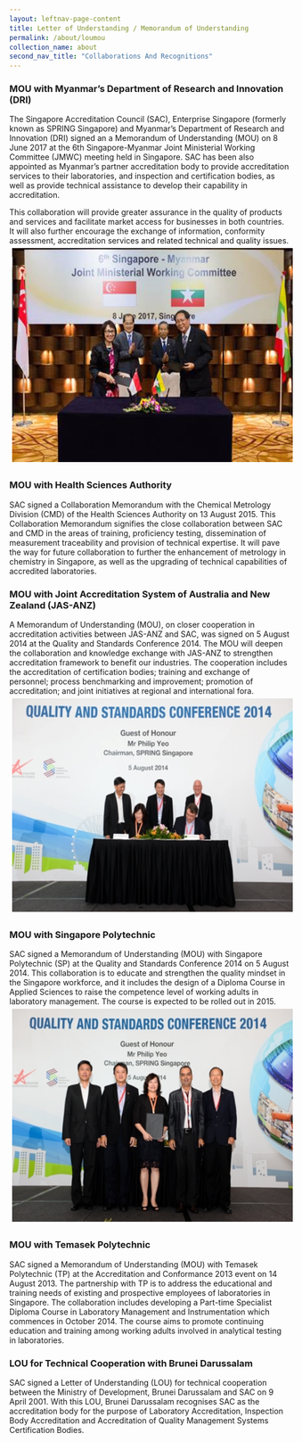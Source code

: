 ```yaml
---
layout: leftnav-page-content
title: Letter of Understanding / Memorandum of Understanding
permalink: /about/loumou
collection_name: about
second_nav_title: "Collaborations And Recognitions"
---
```


### MOU with Myanmar’s Department of Research and Innovation (DRI)
The Singapore Accreditation Council (SAC), Enterprise Singapore (formerly known as SPRING Singapore) and Myanmar’s Department of Research and Innovation (DRI) signed an a Memorandum of Understanding (MOU) on 8 June 2017 at the 6th Singapore-Myanmar Joint Ministerial Working Committee (JMWC) meeting held in Singapore. SAC has been also appointed as Myanmar’s partner accreditation body to provide accreditation services to their laboratories, and inspection and certification bodies, as well as provide technical assistance to develop their capability in accreditation.
 
This collaboration will provide greater assurance in the quality of products and services and facilitate market access for businesses in both countries. It will also further encourage the exchange of information, conformity assessment, accreditation services and related technical and quality issues.
<img src="/images/Myanmar_MOU.png" alt="Photo of MoU signing with Myanmar" style="height:384px;width:576px;margin:5px;"/>

### MOU with Health Sciences Authority
SAC signed a Collaboration Memorandum with the Chemical Metrology Division (CMD) of the Health Sciences Authority on 13 August 2015. This Collaboration Memorandum signifies the close collaboration between SAC and CMD in the areas of training, proficiency testing, dissemination of measurement traceability  and provision of technical expertise. It will pave the way for future collaboration to further the enhancement of metrology in chemistry in Singapore, as well as the upgrading of technical capabilities of accredited laboratories.
 
### MOU with Joint Accreditation System of Australia and New Zealand (JAS-ANZ)
A Memorandum of Understanding (MOU), on closer cooperation in accreditation activities between JAS-ANZ and SAC, was signed on 5 August 2014 at the Quality and Standards Conference 2014. The MOU will deepen the collaboration and knowledge exchange with JAS-ANZ to strengthen accreditation framework to benefit our industries. The cooperation includes the accreditation of certification bodies; training and exchange of personnel; process benchmarking and improvement; promotion of accreditation; and joint initiatives at regional and international fora. 
<img src="/images/MOU%20with%20JAS-ANZ.jpg" alt="Photo of MoU signing with JAS-ANZ" style="height:383px;width:576px;margin:5px"/>

### MOU with Singapore Polytechnic   
SAC signed a Memorandum of Understanding (MOU) with Singapore Polytechnic (SP) at the Quality and Standards Conference 2014 on 5 August 2014.  This collaboration is to educate and strengthen the quality mindset in the Singapore workforce, and it includes the design of a Diploma Course in Applied Sciences to raise the competence level of working adults in laboratory management. The course is expected to be rolled out in 2015.
<img src="/images/MOU%20with%20SP.jpg" alt="Photo of MoU signing with SP" style="height:382px;width:576px;margin:5px"/>

### MOU with Temasek Polytechnic 
SAC signed a Memorandum of Understanding (MOU) with Temasek Polytechnic (TP) at the Accreditation and Conformance 2013 event on 14 August 2013. The partnership with TP is to address the educational and training needs of existing and prospective employees of laboratories in Singapore. The collaboration includes developing a Part-time Specialist Diploma Course in Laboratory Management and Instrumentation which commences in October 2014.  The course aims to promote continuing education and training among working adults involved in analytical testing in laboratories.
 
### LOU for Technical Cooperation with Brunei Darussalam
SAC signed a Letter of Understanding (LOU) for technical cooperation between the Ministry of Development, Brunei Darussalam and SAC on 9 April 2001. With this LOU, Brunei Darussalam recognises SAC as the accreditation body for the purpose of Laboratory Accreditation, Inspection Body Accreditation and Accreditation of Quality Management Systems Certification Bodies. 
